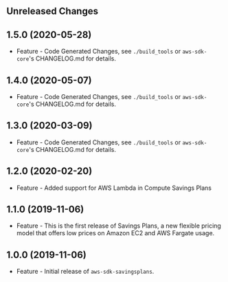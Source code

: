 Unreleased Changes
------------------

1.5.0 (2020-05-28)
------------------

* Feature - Code Generated Changes, see `./build_tools` or `aws-sdk-core`'s CHANGELOG.md for details.

1.4.0 (2020-05-07)
------------------

* Feature - Code Generated Changes, see `./build_tools` or `aws-sdk-core`'s CHANGELOG.md for details.

1.3.0 (2020-03-09)
------------------

* Feature - Code Generated Changes, see `./build_tools` or `aws-sdk-core`'s CHANGELOG.md for details.

1.2.0 (2020-02-20)
------------------

* Feature - Added support for AWS Lambda in Compute Savings Plans

1.1.0 (2019-11-06)
------------------

* Feature - This is the first release of Savings Plans, a new flexible pricing model that offers low prices on Amazon EC2 and AWS Fargate usage.

1.0.0 (2019-11-06)
------------------

* Feature - Initial release of `aws-sdk-savingsplans`.

